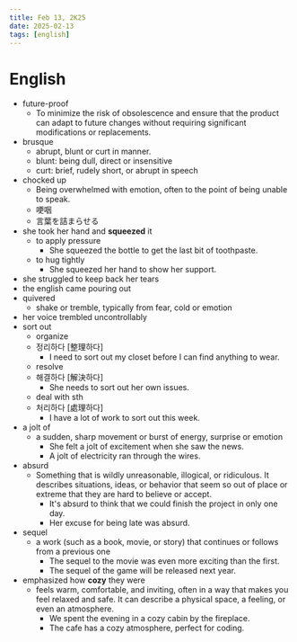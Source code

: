```yaml
---
title: Feb 13, 2K25
date: 2025-02-13
tags: [english]
---
```


# English

- future-proof
  - To minimize the risk of obsolescence and ensure that the product can adapt to future changes without requiring significant modifications or replacements.
- brusque
  - abrupt, blunt or curt in manner.
  - blunt: being dull, direct or insensitive
  - curt: brief, rudely short, or abrupt in speech
- chocked up
  - Being overwhelmed with emotion, often to the point of being unable to speak.
  - 哽咽
  - 言葉を詰まらせる
- she took her hand and **squeezed** it
  - to apply pressure
    - She squeezed the bottle to get the last bit of toothpaste.
  - to hug tightly
    - She squeezed her hand to show her support.
- she struggled to keep back her tears
- the english came pouring out
- quivered
  - shake or tremble, typically from fear, cold or emotion
- her voice trembled uncontrollably
- sort out
  - organize
  - 정리하다 [整理하다]
    - I need to sort out my closet before I can find anything to wear.
  - resolve
  - 해결하다 [解決하다]
    - She needs to sort out her own issues.
  - deal with sth
  - 처리하다 [處理하다]
    - I have a lot of work to sort out this week.
- a jolt of
  - a sudden, sharp movement or burst of energy, surprise or emotion
    - She felt a jolt of excitement when she saw the news.
    - A jolt of electricity ran through the wires.
- absurd
  - Something that is wildly unreasonable, illogical, or ridiculous. It describes situations, ideas, or behavior that seem so out of place or extreme that they are hard to believe or accept.
    - It's absurd to think that we could finish the project in only one day.
    - Her excuse for being late was absurd.
- sequel
  - a work (such as a book, movie, or story) that continues or follows from a previous one
    - The sequel to the movie was even more exciting than the first.
    - The sequel of the game will be released next year.
- emphasized how **cozy** they were
  - feels warm, comfortable, and inviting, often in a way that makes you feel relaxed and safe. It can describe a physical space, a feeling, or even an atmosphere.
    - We spent the evening in a cozy cabin by the fireplace.
    - The cafe has a cozy atmosphere, perfect for coding.